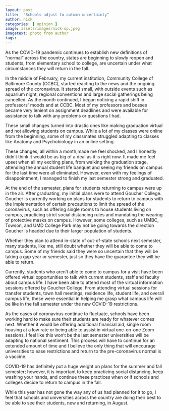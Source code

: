 ```yaml
---
layout: post
title:  "Schools adjust to autumn uncertainty"
author: nick
categories: [ opinion ]
image: assets/images/nick-op.jpeg
imagetext: photo from author
tags:
---
```

As the COVID-19 pandemic continues to establish new definitions of “normal” across the country, states are beginning to slowly reopen and students, from elementary school to college, are uncertain under what circumstances they will return in the fall.
	
In the middle of February, my current institution, Community College of Baltimore County (CCBC),  started reacting to the news and the ongoing spread of the coronavirus. It started small, with outside events such as aquarium night, regional conventions and large social gatherings being cancelled. As the month continued, I began noticing a rapid shift in professors'  moods and at CCBC. Most of my professors and bosses became very lenient on assignment deadlines and were available for assistance to talk with any problems or questions I had.

These small changes turned into  drastic ones like making graduation virtual and not allowing students on campus. While a lot of my classes were online from the beginning, some of my classmates struggled adapting to classes like Anatomy and Psychobiology in an online setting.

These changes, all within a month,made me feel shocked, and I honestly didn’t think it would be as big of a deal as it is right now. It made me feel upset when all my exciting plans, from walking the graduation stage, attending the annual student life banquet and seeing my friends on campus for the last time were all eliminated. However, even with my feelings of disappointment, I managed to finish my last semester strong and graduated.
	
At the end of the semester, plans for students returning to campus were up in the air. After graduating, my initial plans were to attend Goucher College. Goucher is currently working on plans for students to return to campus with the implementation of certain precautions to limit the spread of the coronavirus, such as offering single rooms to house students living on campus, practicing strict social distancing rules and mandating the wearing of protective masks on campus. However, some colleges, such as UMBC, Towson, and UMD College Park may not be going towards the direction Goucher is headed due to their larger population of students.
	
Whether they plan to attend in-state of out-of-state schools next semester, many students, like me, still doubt whether they will be able to come to campus. Some of my friends said they were so uncertain that they will be taking a gap year or semester, just so they have the guarantee they will be able to return.
	
Currently, students who aren’t able to come to campus for a visit have been offered virtual opportunities to talk with current students, staff and faculty about campus life. I have been able to attend most of the virtual information sessions offered by Goucher College. From attending virtual sessions for transfer students, town hall meetings, residence life, student life, and overall campus life, these were essential in helping me grasp what campus life will be like in the fall semester under the new COVID-19 restrictions. 

As the cases of coronavirus continue to fluctuate, schools have been working hard to make sure their students are ready for whatever comes next. Whether it would be offering additional financial aid, single room housing at a low rate or being able to assist in virtual one-on-one Zoom sessions, I feel like this won’t be the last semester universities will be adapting to national sentiment. This process will have to continue for an extended amount of time and I believe the only thing that will encourage universities to ease restrictions and return to the pre-coronavirus normal is a vaccine.
	
COVID-19 has definitely put a huge weight on plans for the summer and fall semester; however, it is important to keep practicing social distancing, keep washing your hands, and continue these practices when or if schools and colleges decide to return to campus in the fall.
	
While this year has not gone the way any of us had planned for it to go, I feel that schools and universities across the country are doing their best to be able to see their students, new and returning, in August.

